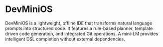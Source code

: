 # DevMiniOS
DevMiniOS is a lightweight, offline IDE that transforms natural language prompts into structured code. It features a rule-based planner, template driven code generation, and integrated Git operations. A mini-LM provides intelligent DSL completion without external dependencies.
